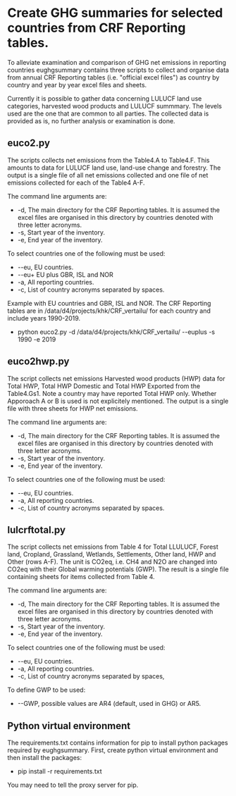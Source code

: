 # Create GHG summaries for selected countries from CRF Reporting tables.

To alleviate examination and comparison of GHG net emissions in reporting countries
eughgsummary contains three scripts to collect and organise data from annual CRF Reporting tables
(i.e. "official excel files") as country by country and year by year excel files and sheets. 

Currently it is possible to gather data concerning LULUCF land use categories,
harvested wood products and LULUCF summmary. The levels used are the one that are
common to all parties. The collected data is provided as is, no further analysis or examination is done.

## euco2.py
The scripts collects net emissions from the Table4.A to Table4.F. This amounts to data for LULUCF
land use, land-use change and forestry. The output is a single file of all net emissions collected
and one file of net emissions collected for each of the Table4 A-F.

The command line arguments are:
+ -d, The main directory for the CRF Reporting tables. It is assumed the excel files are
      organised in this directory by countries denoted with three letter acronyms.
+ -s, Start year of the inventory.
+ -e, End year of the inventory.

To select countries one of the following must be used:
+ --eu, EU countries.
+ --eu+ EU plus GBR, ISL and NOR
+ -a, All reporting countries.
+ -c, List of country acronyms separated by spaces.

Example with EU countries and GBR, ISL and NOR. The CRF Reporting tables are in /data/d4/projects/khk/CRF_vertailu/
for each country and include years 1990-2019.
+ python euco2.py -d /data/d4/projects/khk/CRF_vertailu/ --euplus  -s 1990 -e 2019

## euco2hwp.py
The script collects net emissions Harvested wood products (HWP) data for Total HWP, Total HWP Domestic
and Total HWP Exported from the Table4.Gs1. Note a country may have reported Total HWP only.
Whether Apporoach A or B is used is not explicitely mentioned. The output is a single
file with three sheets for HWP net emissions.

The command line arguments are:
+ -d, The main directory for the CRF Reporting tables. It is assumed the excel files are
      organised in this directory by countries denoted with three letter acronyms.
+ -s, Start year of the inventory.
+ -e, End year of the inventory.

To select countries one of the following must be used:
+ --eu, EU countries.
+ -a, All reporting countries.
+ -c, List of country acronyms separated by spaces.

## lulcrftotal.py
The script collects net emissions from Table 4 for Total LLULUCF, Forest land, Cropland, Grassland,
Wetlands, Settlements, Other land, HWP and Other (rows A-F). The unit is CO2eq, i.e. CH4 and N2O are
changed into CO2eq with their Global warming potentials (GWP). The result is a single file
containing sheets for items collected from Table 4.

The command line arguments are:
+ -d, The main directory for the CRF Reporting tables. It is assumed the excel files are
      organised in this directory by countries denoted with three letter acronyms.
+ -s, Start year of the inventory.
+ -e, End year of the inventory.

To select countries one of the following must be used:
+ --eu, EU countries.
+ -a, All reporting countries.
+ -c, List of country acronyms separated by spaces,

To define GWP to be used:
+ --GWP, possible values are AR4 (default, used in GHG) or AR5.

## Python virtual environment

The requirements.txt  contains information for pip to install python packages
required by eughgsummary. First, create python virtual environment and then
install the packages:
+ pip  install -r requirements.txt

You may need to tell the proxy server for pip.